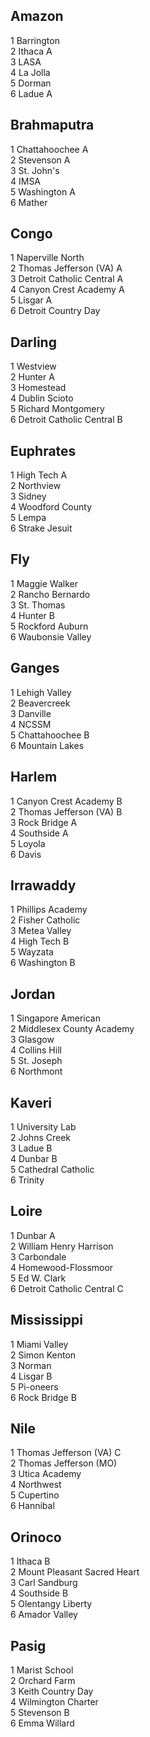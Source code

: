 ##  Amazon   
    
1 Barrington   
2 Ithaca A   
3 LASA   
4 La Jolla   
5 Dorman   
6 Ladue A   
    
##  Brahmaputra   
    
1 Chattahoochee A   
2 Stevenson A   
3 St. John's   
4 IMSA   
5 Washington A   
6 Mather   
    
##  Congo   
    
1 Naperville North   
2 Thomas Jefferson (VA) A   
3 Detroit Catholic Central A   
4 Canyon Crest Academy A   
5 Lisgar A   
6 Detroit Country Day   
    
##  Darling   
    
1 Westview   
2 Hunter A   
3 Homestead   
4 Dublin Scioto   
5 Richard Montgomery   
6 Detroit Catholic Central B   
    
##  Euphrates   
    
1 High Tech A   
2 Northview   
3 Sidney   
4 Woodford County   
5 Lempa   
6 Strake Jesuit   
    
##  Fly   
    
1 Maggie Walker   
2 Rancho Bernardo   
3 St. Thomas   
4 Hunter B   
5 Rockford Auburn   
6 Waubonsie Valley   
    
##  Ganges   
    
1 Lehigh Valley   
2 Beavercreek   
3 Danville   
4 NCSSM   
5 Chattahoochee B   
6 Mountain Lakes   
    
##  Harlem   
    
1 Canyon Crest Academy B   
2 Thomas Jefferson (VA) B   
3 Rock Bridge A   
4 Southside A   
5 Loyola   
6 Davis   
    
##  Irrawaddy   
    
1 Phillips Academy   
2 Fisher Catholic   
3 Metea Valley   
4 High Tech B   
5 Wayzata   
6 Washington B   
    
## Jordan   
    
1 Singapore American   
2 Middlesex County Academy   
3 Glasgow   
4 Collins Hill   
5 St. Joseph   
6 Northmont   
    
##  Kaveri   
    
1 University Lab   
2 Johns Creek   
3 Ladue B   
4 Dunbar B   
5 Cathedral Catholic   
6 Trinity   
    
##  Loire   
    
1 Dunbar A   
2 William Henry Harrison   
3 Carbondale   
4 Homewood-Flossmoor   
5 Ed W. Clark   
6 Detroit Catholic Central C   
    
##  Mississippi   
    
1 Miami Valley   
2 Simon Kenton   
3 Norman   
4 Lisgar B   
5 Pi-oneers   
6 Rock Bridge B   
    
##  Nile   
    
1 Thomas Jefferson (VA) C   
2 Thomas Jefferson (MO)   
3 Utica Academy   
4 Northwest   
5 Cupertino   
6 Hannibal   
    
##  Orinoco   
    
1 Ithaca B   
2 Mount Pleasant Sacred Heart   
3 Carl Sandburg   
4 Southside B   
5 Olentangy Liberty   
6 Amador Valley   
    
##  Pasig   
    
1 Marist School   
2 Orchard Farm   
3 Keith Country Day   
4 Wilmington Charter   
5 Stevenson B   
6 Emma Willard   
